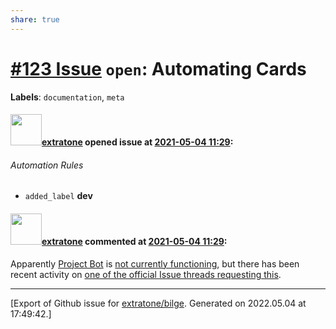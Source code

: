 ```yaml
---
share: true
---
```

# [\#123 Issue](https://github.com/extratone/bilge/issues/123) `open`: Automating Cards 
**Labels**: `documentation`, `meta`


#### <img src="https://avatars.githubusercontent.com/u/43663476?u=5047287ff0b8c3ce7f7e5858d204c9b3e57d8e44&v=4" width="50">[extratone](https://github.com/extratone) opened issue at [2021-05-04 11:29](https://github.com/extratone/bilge/issues/123):

###### Automation Rules

<!-- Documentation: https://github.com/philschatz/project-bot -->

- `added_label` **dev**

#### <img src="https://avatars.githubusercontent.com/u/43663476?u=5047287ff0b8c3ce7f7e5858d204c9b3e57d8e44&v=4" width="50">[extratone](https://github.com/extratone) commented at [2021-05-04 11:29](https://github.com/extratone/bilge/issues/123#issuecomment-831891432):

Apparently [Project Bot](https://github.com/philschatz/project-bot) is [not currently functioning](https://github.com/philschatz/project-bot/issues/102), but there has been recent activity on [one of the official Issue threads requesting this](https://github.com/isaacs/github/issues/1488).


-------------------------------------------------------------------------------



[Export of Github issue for [extratone/bilge](https://github.com/extratone/bilge). Generated on 2022.05.04 at 17:49:42.]
